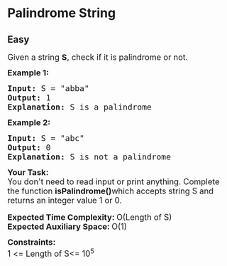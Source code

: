 # Palindrome String
## Easy
<div class="problems_problem_content__Xm_eO"><p><span style="font-size: 18px;">Given a string <strong>S</strong>, check if it is palindrome or not.</span></p>
<p><span style="font-size: 18px;"><strong>Example 1:</strong></span></p>
<pre><span style="font-size: 18px;"><strong>Input:</strong> S = "abba"
<strong>Output:</strong> 1
<strong>Explanation: </strong>S is a palindrome</span></pre>
<p><span style="font-size: 18px;"><strong>Example 2:</strong></span></p>
<pre><span style="font-size: 18px;"><strong>Input:</strong> S = "abc" 
<strong>Output:</strong> 0
<strong>Explanation: </strong>S is not a palindrome</span></pre>
<p><span style="font-size: 18px;"><strong>Your Task: </strong><br>You don't need to read input or print anything. Complete the function <strong>isPalindrome()</strong>which accepts string S and returns an integer value 1 or 0.</span><br><br><span style="font-size: 18px;"><strong>Expected Time Complexity: </strong>O(Length of S)<br><strong>Expected Auxiliary Space: </strong>O(1)</span></p>
<p><span style="font-size: 18px;"><strong>Constraints:</strong><br>1 &lt;= Length of S&lt;= 10<sup>5</sup></span></p></div>